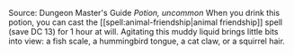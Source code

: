 Source: Dungeon Master's Guide
*Potion, uncommon*
When you drink this potion, you can cast the [[spell:animal-friendship|animal friendship]] spell (save DC 13) for 1 hour at will. Agitating this muddy liquid brings little bits into view: a fish scale, a hummingbird tongue, a cat claw, or a squirrel hair.